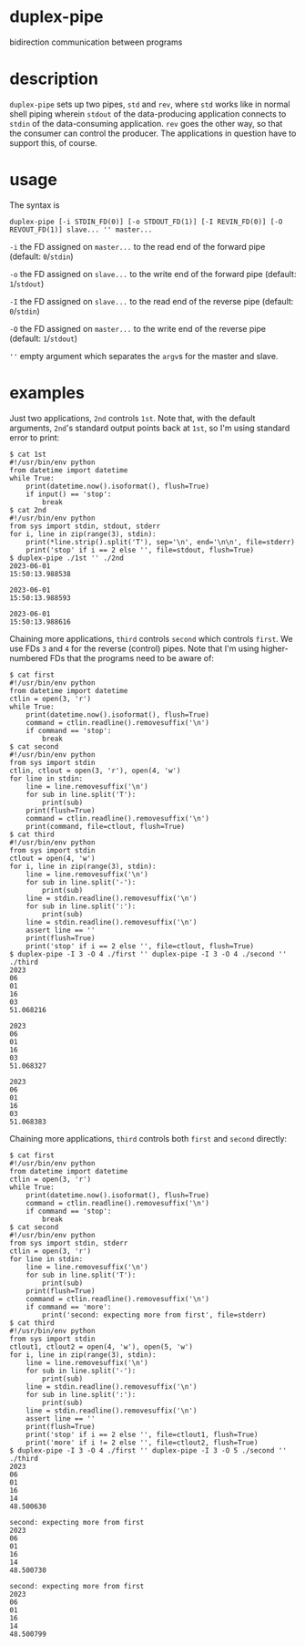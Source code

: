# duplex-pipe
bidirection communication between programs

# description

`duplex-pipe` sets up two pipes, `std` and `rev`, where `std` works like in normal shell piping wherein `stdout` of the data-producing application connects to `stdin` of the data-consuming application. `rev` goes the other way, so that the consumer can control the producer. The applications in question have to support this, of course.

# usage

The syntax is

```
duplex-pipe [-i STDIN_FD(0)] [-o STDOUT_FD(1)] [-I REVIN_FD(0)] [-O REVOUT_FD(1)] slave... '' master...
```

`-i` the FD assigned on `master...` to the read end of the forward pipe (default: `0`/`stdin`)

`-o` the FD assigned on `slave...` to the write end of the forward pipe (default: `1`/`stdout`)

`-I` the FD assigned on `slave...` to the read end of the reverse pipe (default: `0`/`stdin`)

`-O` the FD assigned on `master...` to the write end of the reverse pipe (default: `1`/`stdout`)

`''` empty argument which separates the `argv`s for the master and slave.

# examples

Just two applications, `2nd` controls `1st`. Note that, with the default arguments, `2nd`'s standard output points back at `1st`, so I'm using standard error to print:

```
$ cat 1st
#!/usr/bin/env python
from datetime import datetime
while True:
    print(datetime.now().isoformat(), flush=True)
    if input() == 'stop':
        break
$ cat 2nd
#!/usr/bin/env python
from sys import stdin, stdout, stderr
for i, line in zip(range(3), stdin):
    print(*line.strip().split('T'), sep='\n', end='\n\n', file=stderr)
    print('stop' if i == 2 else '', file=stdout, flush=True)
$ duplex-pipe ./1st '' ./2nd
2023-06-01
15:50:13.988538

2023-06-01
15:50:13.988593

2023-06-01
15:50:13.988616

```

Chaining more applications, `third` controls `second` which controls `first`. We use FDs `3` and `4` for the reverse (control) pipes. Note that I'm using higher-numbered FDs that the programs need to be aware of:

```
$ cat first
#!/usr/bin/env python
from datetime import datetime
ctlin = open(3, 'r')
while True:
    print(datetime.now().isoformat(), flush=True)
    command = ctlin.readline().removesuffix('\n')
    if command == 'stop':
        break
$ cat second
#!/usr/bin/env python
from sys import stdin
ctlin, ctlout = open(3, 'r'), open(4, 'w')
for line in stdin:
    line = line.removesuffix('\n')
    for sub in line.split('T'):
        print(sub)
    print(flush=True)
    command = ctlin.readline().removesuffix('\n')
    print(command, file=ctlout, flush=True)
$ cat third
#!/usr/bin/env python
from sys import stdin
ctlout = open(4, 'w')
for i, line in zip(range(3), stdin):
    line = line.removesuffix('\n')
    for sub in line.split('-'):
        print(sub)
    line = stdin.readline().removesuffix('\n')
    for sub in line.split(':'):
        print(sub)
    line = stdin.readline().removesuffix('\n')
    assert line == ''
    print(flush=True)
    print('stop' if i == 2 else '', file=ctlout, flush=True)
$ duplex-pipe -I 3 -O 4 ./first '' duplex-pipe -I 3 -O 4 ./second '' ./third
2023
06
01
16
03
51.068216

2023
06
01
16
03
51.068327

2023
06
01
16
03
51.068383

```

Chaining more applications, `third` controls both `first` and `second` directly:

```
$ cat first
#!/usr/bin/env python
from datetime import datetime
ctlin = open(3, 'r')
while True:
    print(datetime.now().isoformat(), flush=True)
    command = ctlin.readline().removesuffix('\n')
    if command == 'stop':
        break
$ cat second
#!/usr/bin/env python
from sys import stdin, stderr
ctlin = open(3, 'r')
for line in stdin:
    line = line.removesuffix('\n')
    for sub in line.split('T'):
        print(sub)
    print(flush=True)
    command = ctlin.readline().removesuffix('\n')
    if command == 'more':
        print('second: expecting more from first', file=stderr)
$ cat third
#!/usr/bin/env python
from sys import stdin
ctlout1, ctlout2 = open(4, 'w'), open(5, 'w')
for i, line in zip(range(3), stdin):
    line = line.removesuffix('\n')
    for sub in line.split('-'):
        print(sub)
    line = stdin.readline().removesuffix('\n')
    for sub in line.split(':'):
        print(sub)
    line = stdin.readline().removesuffix('\n')
    assert line == ''
    print(flush=True)
    print('stop' if i == 2 else '', file=ctlout1, flush=True)
    print('more' if i != 2 else '', file=ctlout2, flush=True)
$ duplex-pipe -I 3 -O 4 ./first '' duplex-pipe -I 3 -O 5 ./second '' ./third
2023
06
01
16
14
48.500630

second: expecting more from first
2023
06
01
16
14
48.500730

second: expecting more from first
2023
06
01
16
14
48.500799
```
